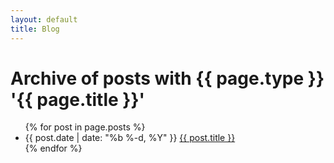 ```yaml
---
layout: default
title: Blog
---
```


<h1>Archive of posts with {{ page.type }} '{{ page.title }}'</h1>
<ul class="posts">
  {% for post in page.posts %}
    <li>
      <span class="post-date">{{ post.date | date: "%b %-d, %Y" }}</span>
      <a class="post-link" href="{{ post.url | prepend: site.baseurl }}">{{ post.title }}</a>
    </li>
  {% endfor %}
</ul>
